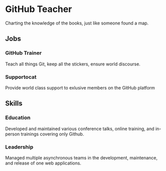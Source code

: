 
# GitHub Teacher

Charting the knowledge of the books, just like someone found a map.

## Jobs

### GitHub Trainer

Teach all things Git, keep all the stickers, ensure world discourse.

### Supportocat

Provide world class support to exlusive members on the GitHub platform

## Skills

### Education

Developed and maintained various conference talks, online training, and in-person trainings covering only Github.

### Leadership

Managed multiple asynchronous teams in the development, maintenance, and release of one web applications.

